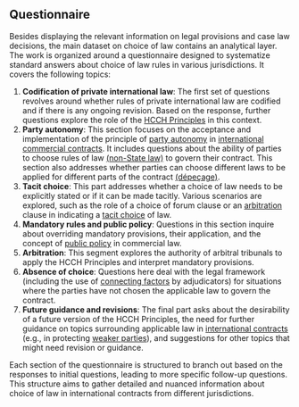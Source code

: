 ## Questionnaire

Besides displaying the relevant information on legal provisions and case law decisions, the main dataset on choice of law contains an analytical layer. The work is organized around a questionnaire designed to systematize standard answers about choice of law rules in various jurisdictions. It covers the following topics:

1. **Codification of private international law**: The first set of questions revolves around whether rules of private international law are codified and if there is any ongoing revision. Based on the response, further questions explore the role of the [HCCH Principles](https://www.hcch.net/en/instruments/conventions/specialised-sections/choice-of-law-principles) in this context.
2. **Party autonomy**: This section focuses on the acceptance and implementation of the principle of [party autonomy](/learn?tab=glossary#party-autonomy) in [international commercial contracts](/learn?tab=glossary#international-commercial-contracts). It includes questions about the ability of parties to choose rules of law [(non-State law)](/learn?tab=glossary#non-state-law-rules-of-law) to govern their contract. This section also addresses whether parties can choose different laws to be applied for different parts of the contract [(dépeçage)](/learn?tab=glossary#dpeage).
3. **Tacit choice**: This part addresses whether a choice of law needs to be explicitly stated or if it can be made tacitly. Various scenarios are explored, such as the role of a choice of forum clause or an [arbitration](/learn?tab=glossary#arbitration) clause in indicating a [tacit choice](/learn?tab=glossary#tacit-choice) of law.
4. **Mandatory rules and public policy**: Questions in this section inquire about overriding mandatory provisions, their application, and the concept of [public policy](/learn?tab=glossary#public-policy) in commercial law.
5. **Arbitration**: This segment explores the authority of arbitral tribunals to apply the HCCH Principles and interpret mandatory provisions.
6. **Absence of choice**: Questions here deal with the legal framework (including the use of [connecting factors](/learn?tab=glossary#connecting-factors) by adjudicators) for situations where the parties have not chosen the applicable law to govern the contract.
7. **Future guidance and revisions**: The final part asks about the desirability of a future version of the HCCH Principles, the need for further guidance on topics surrounding applicable law in [international contracts](/learn?tab=glossary#international-commercial-contracts) (e.g., in protecting [weaker parties](/learn?tab=glossary#weaker-vulnerable-parties)), and suggestions for other topics that might need revision or guidance.

Each section of the questionnaire is structured to branch out based on the responses to initial questions, leading to more specific follow-up questions. This structure aims to gather detailed and nuanced information about choice of law in international contracts from different jurisdictions.
